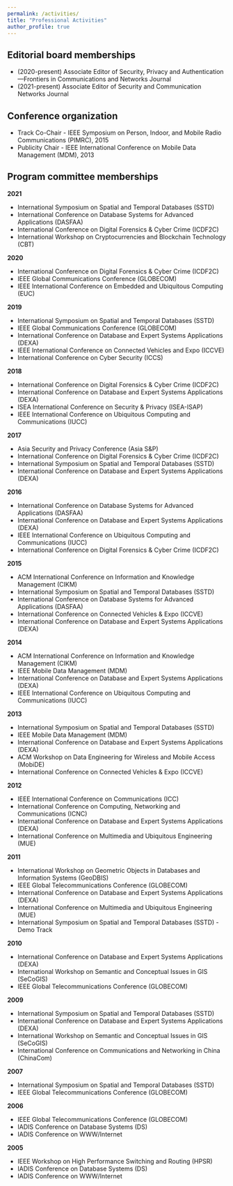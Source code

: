 ```yaml
---
permalink: /activities/
title: "Professional Activities"
author_profile: true
---
```


## Editorial board memberships 

* (2020-present) Associate Editor of Security, Privacy and Authentication—Frontiers in Communications and Networks Journal
* (2021-present) Associate Editor of Security and Communication Networks Journal

## Conference organization 

* Track Co-Chair - IEEE Symposium on Person, Indoor, and Mobile Radio Communications (PIMRC), 2015
* Publicity Chair - IEEE International Conference on Mobile Data Management (MDM), 2013

## Program committee memberships

**2021**
* International Symposium on Spatial and Temporal Databases (SSTD)
* International Conference on Database Systems for Advanced Applications (DASFAA)
* International Conference on Digital Forensics & Cyber Crime (ICDF2C)
* International Workshop on Cryptocurrencies and Blockchain Technology (CBT)

**2020**
* International Conference on Digital Forensics & Cyber Crime (ICDF2C)
* IEEE Global Communications Conference (GLOBECOM)
* IEEE International Conference on Embedded and Ubiquitous Computing (EUC)

**2019**
* International Symposium on Spatial and Temporal Databases (SSTD)
* IEEE Global Communications Conference (GLOBECOM)
* International Conference on Database and Expert Systems Applications (DEXA)
* IEEE International Conference on Connected Vehicles and Expo (ICCVE)
* International Conference on Cyber Security (ICCS)

**2018**
* International Conference on Digital Forensics & Cyber Crime (ICDF2C)
* International Conference on Database and Expert Systems Applications (DEXA)
* ISEA International Conference on Security & Privacy (ISEA-ISAP)
* IEEE International Conference on Ubiquitous Computing and Communications (IUCC)

**2017**
* Asia Security and Privacy Conference (Asia S&P)
* International Conference on Digital Forensics & Cyber Crime (ICDF2C)
* International Symposium on Spatial and Temporal Databases (SSTD)
* International Conference on Database and Expert Systems Applications (DEXA)

**2016**
* International Conference on Database Systems for Advanced Applications (DASFAA)
* International Conference on Database and Expert Systems Applications (DEXA)
* IEEE International Conference on Ubiquitous Computing and Communications (IUCC)
* International Conference on Digital Forensics & Cyber Crime (ICDF2C)

**2015**
* ACM International Conference on Information and Knowledge Management (CIKM)
* International Symposium on Spatial and Temporal Databases (SSTD)
* International Conference on Database Systems for Advanced Applications (DASFAA)
* International Conference on Connected Vehicles & Expo (ICCVE)
* International Conference on Database and Expert Systems Applications (DEXA) 

**2014** 
* ACM International Conference on Information and Knowledge Management (CIKM)
* IEEE Mobile Data Management (MDM)
* International Conference on Database and Expert Systems Applications (DEXA)
* IEEE International Conference on Ubiquitous Computing and Communications (IUCC)

**2013** 
* International Symposium on Spatial and Temporal Databases (SSTD)
* IEEE Mobile Data Management (MDM)
* International Conference on Database and Expert Systems Applications (DEXA)
* ACM Workshop on Data Engineering for Wireless and Mobile Access (MobiDE)
* International Conference on Connected Vehicles & Expo (ICCVE)

**2012** 
* IEEE International Conference on Communications (ICC)
* International Conference on Computing, Networking and Communications (ICNC)
* International Conference on Database and Expert Systems Applications (DEXA)
* International Conference on Multimedia and Ubiquitous Engineering (MUE)

**2011** 
* International Workshop on Geometric Objects in Databases and Information Systems (GeoDBIS)
* IEEE Global Telecommunications Conference (GLOBECOM)
* International Conference on Database and Expert Systems Applications (DEXA)
* International Conference on Multimedia and Ubiquitous Engineering (MUE)
* International Symposium on Spatial and Temporal Databases (SSTD) - Demo Track

**2010** 
* International Conference on Database and Expert Systems Applications (DEXA)
* International Workshop on Semantic and Conceptual Issues in GIS (SeCoGIS)
* IEEE Global Telecommunications Conference (GLOBECOM) 

**2009** 
* International Symposium on Spatial and Temporal Databases (SSTD) 
* International Conference on Database and Expert Systems Applications (DEXA) 
* International Workshop on Semantic and Conceptual Issues in GIS (SeCoGIS) 
* International Conference on Communications and Networking in China (ChinaCom) 

**2007** 
* International Symposium on Spatial and Temporal Databases (SSTD) 
* IEEE Global Telecommunications Conference (GLOBECOM) 

**2006** 
* IEEE Global Telecommunications Conference (GLOBECOM) 
* IADIS Conference on Database Systems (DS) 
* IADIS Conference on WWW/Internet 

**2005** 
* IEEE Workshop on High Performance Switching and Routing (HPSR) 
* IADIS Conference on Database Systems (DS) 
* IADIS Conference on WWW/Internet
